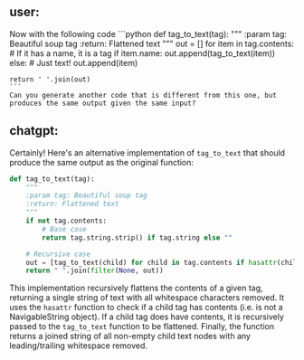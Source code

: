 

## user: 

Now with the following code
    ```python
    def tag_to_text(tag):
    """
    :param tag: Beautiful soup tag
    :return: Flattened text
    """
    out = []
    for item in tag.contents:
        # If it has a name, it is a tag
        if item.name:
            out.append(tag_to_text(item))
        else:
            # Just text!
            out.append(item)

    return ' '.join(out)
    ```
    Can you generate another code that is different from this one, but produces the same output given the same input?

## chatgpt: 

Certainly! Here's an alternative implementation of `tag_to_text` that should produce the same output as the original function:

```python
def tag_to_text(tag):
    """
    :param tag: Beautiful soup tag
    :return: Flattened text
    """
    if not tag.contents:
        # Base case
        return tag.string.strip() if tag.string else ""

    # Recursive case
    out = [tag_to_text(child) for child in tag.contents if hasattr(child, "contents")]
    return " ".join(filter(None, out))
```

This implementation recursively flattens the contents of a given tag, returning a single string of text with all whitespace characters removed. It uses the `hasattr` function to check if a child tag has contents (i.e. is not a NavigableString object). If a child tag does have contents, it is recursively passed to the `tag_to_text` function to be flattened. Finally, the function returns a joined string of all non-empty child text nodes with any leading/trailing whitespace removed.